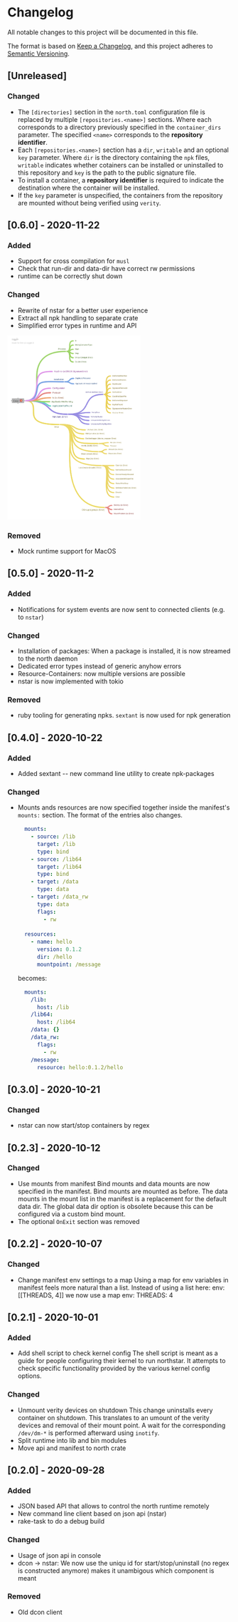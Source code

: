 
# Changelog
All notable changes to this project will be documented in this file.

The format is based on [Keep a Changelog](https://keepachangelog.com/en/1.0.0/),
and this project adheres to [Semantic Versioning](https://semver.org/spec/v2.0.0.html).

## [Unreleased]
### Changed
* The `[directories]` section in the `north.toml` configuration file is replaced
  by multiple `[repositories.<name>]` sections. Where each corresponds to a
  directory previously specified in the `container_dirs` parameter. The
  specified `<name>` corresponds to the __repository identifier__.
* Each `[repositories.<name>]` section has a `dir`, `writable` and an optional
  `key` parameter. Where `dir` is the directory containing the `npk` files,
  `writable` indicates whether cotainers can be installed or uninstalled to this
  repository and `key` is the path to the public signature file.
* To install a container, a __repository identifier__ is required to indicate
  the destination where the container will be installed.
* If the `key` parameter is unspecified, the containers from the repository are
  mounted without being verified using `verity`.

## [0.6.0] - 2020-11-22
### Added
* Support for cross compilation for `musl`
* Check that run-dir and data-dir have correct rw permissions
* runtime can be correctly shut down

### Changed
* Rewrite of nstar for a better user experience
* Extract all npk handling to separate crate
* Simplified error types in runtime and API

<img src="doc/images/error_hierarchy.png" class="inline" width=300/>

### Removed
* Mock runtime support for MacOS

## [0.5.0] - 2020-11-2
### Added
* Notifications for system events are now sent to connected clients (e.g. to `nstar`)

### Changed
* Installation of packages:
  When a package is installed, it is now streamed to the north daemon
* Dedicated error types instead of generic anyhow errors
* Resource-Containers: now multiple versions are possible
* nstar is now implemented with tokio

### Removed
* ruby tooling for generating npks. `sextant` is now used for npk generation

## [0.4.0] - 2020-10-22
### Added
- Added sextant -- new command line utility to create npk-packages

### Changed
- Mounts ands resources are now specified together inside  the manifest's
  `mounts:` section. The format of the entries also changes.

  ```yaml
    mounts:
      - source: /lib
        target: /lib
        type: bind
      - source: /lib64
        target: /lib64
        type: bind
      - target: /data
        type: data
      - target: /data_rw
        type: data
        flags:
          - rw

    resources:
      - name: hello
        version: 0.1.2
        dir: /hello
        mountpoint: /message
  ```

  becomes:

  ```yaml
    mounts:
      /lib:
        host: /lib
      /lib64:
        host: /lib64
      /data: {}
      /data_rw:
        flags:
          - rw
      /message:
        resource: hello:0.1.2/hello
  ```

## [0.3.0] - 2020-10-21
### Changed
- nstar can now start/stop containers by regex

## [0.2.3] - 2020-10-12
### Changed
- Use mounts from manifest
  Bind mounts and data mounts are now specified in the manifest.
  Bind mounts are mounted as before. The data mounts in the
  mount list in the manifest is a replacement for the default
  data dir. The global data dir option is obsolete because this can
  be configured via a custom bind mount.
- The optional `OnExit` section was removed

## [0.2.2] - 2020-10-07
### Changed
- Change manifest env settings to a map
  Using a map for env variables in manifest feels more natural
  than a list.
  Instead of using a list here:
    env: [[THREADS, 4]]
  we now use a map
    env:
      THREADS: 4

## [0.2.1] - 2020-10-01
### Added
- Add shell script to check kernel config
  The shell script is meant as a guide for people configuring
  their kernel to run northstar. It attempts to check specific
  functionality provided by the various kernel config options.

### Changed
- Unmount verity devices on shutdown
  This change uninstalls every container on shutdown. This translates to an
  umount of the verity devices and removal of their mount point. A wait
  for the corresponding `/dev/dm-*` is performed afterward using `inotify`.
- Split runtime into lib and bin modules
- Move api and manifest to north crate

## [0.2.0] - 2020-09-28
### Added
- JSON based API that allows to control the north runtime remotely
- New command line client based on json api (nstar)
- rake-task to do a debug build

### Changed
- Usage of json api in console
- dcon -> nstar: We now use the uniqu id for start/stop/uninstall
  (no regex is constructed anymore)
  makes it unambigous which component is meant

### Removed
- Old dcon client
